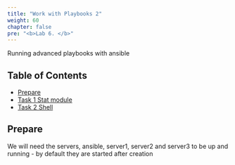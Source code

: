 ```yaml
---
title: "Work with Playbooks 2"
weight: 60
chapter: false
pre: "<b>Lab 6. </b>"
---
```


Running advanced playbooks with ansible

## Table of Contents

- [Prepare](#prepare)
- [Task 1 Stat module](task1)
- [Task 2 Shell](task2)

## Prepare

We will need the servers, ansible, server1, server2 and server3 to be up and running - by default they are started after creation
